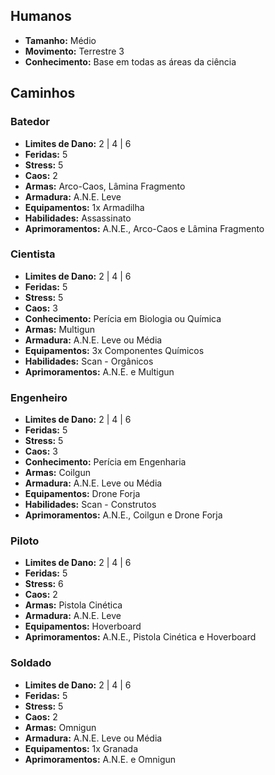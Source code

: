## Humanos

- **Tamanho:** Médio
- **Movimento:** Terrestre 3
- **Conhecimento:** Base em todas as áreas da ciência

## Caminhos

### Batedor

- **Limites de Dano:** 2 | 4 | 6
- **Feridas:** 5
- **Stress:** 5
- **Caos:** 2
- **Armas:** Arco-Caos, Lâmina Fragmento
- **Armadura:** A.N.E. Leve
- **Equipamentos:** 1x Armadilha
- **Habilidades:** Assassinato
- **Aprimoramentos:** A.N.E., Arco-Caos e Lâmina Fragmento

### Cientista

- **Limites de Dano:** 2 | 4 | 6
- **Feridas:** 5
- **Stress:** 5
- **Caos:** 3
- **Conhecimento:** Perícia em Biologia ou Química
- **Armas:** Multigun
- **Armadura:** A.N.E. Leve ou Média
- **Equipamentos:** 3x Componentes Químicos
- **Habilidades:** Scan - Orgânicos
- **Aprimoramentos:** A.N.E. e Multigun

### Engenheiro

- **Limites de Dano:** 2 | 4 | 6
- **Feridas:** 5
- **Stress:** 5
- **Caos:** 3
- **Conhecimento:** Perícia em Engenharia
- **Armas:** Coilgun
- **Armadura:** A.N.E. Leve ou Média
- **Equipamentos:** Drone Forja
- **Habilidades:** Scan - Construtos
- **Aprimoramentos:** A.N.E., Coilgun e Drone Forja

### Piloto

- **Limites de Dano:** 2 | 4 | 6
- **Feridas:** 5
- **Stress:** 6
- **Caos:** 2
- **Armas:** Pistola Cinética
- **Armadura:** A.N.E. Leve
- **Equipamentos:** Hoverboard
- **Aprimoramentos:** A.N.E., Pistola Cinética e Hoverboard

### Soldado

- **Limites de Dano:** 2 | 4 | 6
- **Feridas:** 5
- **Stress:** 5
- **Caos:** 2
- **Armas:** Omnigun
- **Armadura:** A.N.E. Leve ou Média
- **Equipamentos:** 1x Granada
- **Aprimoramentos:** A.N.E. e Omnigun

